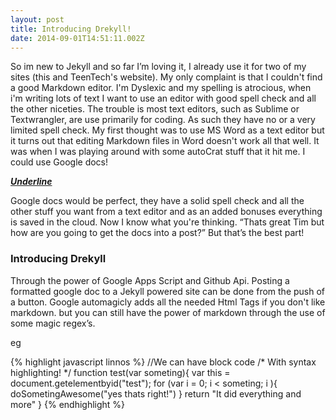 ```yaml
---
layout: post
title: Introducing Drekyll!
date: 2014-09-01T14:51:11.002Z
---
```

<body class="c4">
	<p>
		<span>So im new to Jekyll and so far I’m loving it, I already use it for two of my sites (this and TeenTech's website). My only complaint is that I couldn't find a good Markdown editor. I'm Dyslexic and my spelling is atrocious, when i'm writing lots of text I want to use an editor with good spell check and all the other niceties. The trouble is most text editors, such as Sublime or Textwrangler, are use primarily for coding. As such they have no or a very limited spell check. My first thought was to use MS Word as a text editor but it turns out that editing Markdown files in Word doesn't work all that well. It was when I was playing around with some autoCrat stuff that it hit me. I could use Google docs!</span>
	</p>
	<!--more-->
	<p>
		<span style="font-style:italic;text-decoration:underline;font-weight:bold;">Underline</span>
	</p>
	<p>
		<span>Google docs would be perfect, they have a solid spell check and all the other stuff you want from a text editor and as an added bonuses everything is saved in the cloud. Now I know what you're thinking. “Thats great Tim but how are you going to get the docs into a post?” But that’s the best part!</span>
	</p>
	<h3 style="page-break-after:avoid;">
				<span>Introducing Drekyll</span>
	</h3>
	<p>
		<span>Through the power of Google Apps Script and Github Api. Posting a formatted google doc to a Jekyll powered site can be done from the push of a button. Google automagicly adds all the needed Html Tags if you don't like markdown. but you can still have the power of markdown through the use of some magic regex’s.</span>
	</p>
	<p>
		<span>eg</span>
	</p>
	
{% highlight javascript linnos %}
//We can have block code
/* With syntax highlighting! */
function test(var someting){
var this = document.getelementbyid("test");
for (var i = 0; i &lt; someting; i 		){
doSometingAwesome("yes thats right!")
}
return "It did everything and more"
}
{% endhighlight %}

</body>